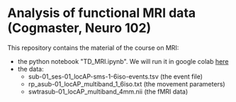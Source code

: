 # Analysis of functional MRI data (Cogmaster, Neuro 102)

This repository contains the material of the course on MRI:
- the python notebook "TD\_MRI.ipynb". We will run it in google colab [here](https://colab.research.google.com/github/florentmeyniel/cogmaster_neuro102/blob/main/TD_MRI.ipynb)
- the data:
	- sub-01_ses-01_locAP-sms-1-6iso-events.tsv (the event file)
	- rp_asub-01_locAP_multiband_1_6iso.txt (the movement parameters)
	- swtrasub-01_locAP_multiband_4mm.nii (the fMRI data)

